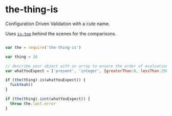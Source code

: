 # the-thing-is

Configuration Driven Validation with a cute name.

Uses [`is-too`](https://github.com/LoudBit/is-too) behind the scenes for the comparisons.
  
``` javascript

var the = require('the-thing-is')

var thing = 16

// describe your object with an array to ensure the order of evaluation
var whatYouExpect = ['present', 'integer', {greaterThan:0, lessThan:256}]

if (the(thing).is(whatYouExpect)) {
  fuckYeah()
}

if (the(thing).isnt(whatYouExpect)) {
  throw the.last.error
}
```
